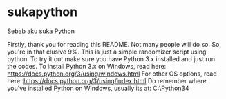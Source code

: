 # sukapython
Sebab aku suka Python

Firstly, thank you for reading this README. Not many people will do so. So you're in that elusive 9%.
This is just a simple randomizer script using python.
To try it out make sure you have Python 3.x installed and just run the codes.
To install Python 3.x on Windows, read here: https://docs.python.org/3/using/windows.html
For other OS options, read here: https://docs.python.org/3/using/index.html
Do remember where you've installed Python on Windows, usually its at: C:\Python34
